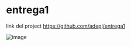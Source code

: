 # entrega1
link del project 
https://github.com/adepj/entrega1

![image](https://user-images.githubusercontent.com/115369156/208585272-b582a6b6-d8a9-4235-9c24-22810d94fb6c.png)
